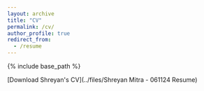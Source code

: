 ```yaml
---
layout: archive
title: "CV"
permalink: /cv/
author_profile: true
redirect_from:
  - /resume
---
```


{% include base_path %}

[Download Shreyan's CV](../files/Shreyan Mitra -  061124 Resume)


